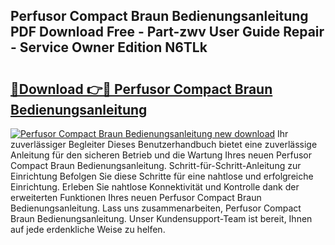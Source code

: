 ## Perfusor Compact Braun Bedienungsanleitung PDF Download Free - Part-zwv User Guide Repair - Service Owner Edition N6TLk

# <h2><a href="http://df5lzik.blite.top/?on=Perfusor+Compact+Braun+Bedienungsanleitung">🔗Download 👉🔴 Perfusor Compact Braun Bedienungsanleitung</a></h2>

[![Perfusor Compact Braun Bedienungsanleitung new download](https://i.imgur.com/lujVjoI.png)](http://df5lzik.blite.top/?on=Perfusor+Compact+Braun+Bedienungsanleitung)
Ihr zuverlässiger Begleiter Dieses Benutzerhandbuch bietet eine zuverlässige Anleitung für den sicheren Betrieb und die Wartung Ihres neuen Perfusor Compact Braun Bedienungsanleitung. Schritt-für-Schritt-Anleitung zur Einrichtung Befolgen Sie diese Schritte für eine nahtlose und erfolgreiche Einrichtung. Erleben Sie nahtlose Konnektivität und Kontrolle dank der erweiterten Funktionen Ihres neuen Perfusor Compact Braun Bedienungsanleitung. Lass uns zusammenarbeiten, Perfusor Compact Braun Bedienungsanleitung. Unser Kundensupport-Team ist bereit, Ihnen auf jede erdenkliche Weise zu helfen.
